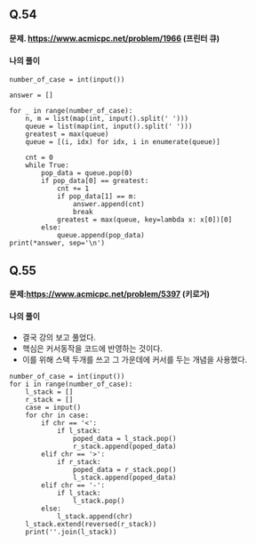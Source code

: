 ## Q.54

#### 문제. https://www.acmicpc.net/problem/1966 (프린터 큐)
#### 나의 풀이
```
number_of_case = int(input())

answer = []

for _ in range(number_of_case):
    n, m = list(map(int, input().split(' ')))
    queue = list(map(int, input().split(' ')))
    greatest = max(queue)
    queue = [(i, idx) for idx, i in enumerate(queue)]

    cnt = 0
    while True:
        pop_data = queue.pop(0)
        if pop_data[0] == greatest:
            cnt += 1
            if pop_data[1] == m:
                answer.append(cnt)
                break
            greatest = max(queue, key=lambda x: x[0])[0]
        else:
            queue.append(pop_data)
print(*answer, sep='\n')

```

## Q.55
#### 문제:https://www.acmicpc.net/problem/5397 (키로거)
#### 나의 풀이
- 결국 강의 보고 풀었다.
- 핵심은 커서동작을 코드에 반영하는 것이다.
- 이를 위해 스택 두개를 쓰고 그 가운데에 커서를 두는 개념을 사용했다.
``` 
number_of_case = int(input())
for i in range(number_of_case):
    l_stack = []
    r_stack = []
    case = input()
    for chr in case:
        if chr == '<':
            if l_stack:
                poped_data = l_stack.pop()
                r_stack.append(poped_data)
        elif chr == '>':
            if r_stack:
                poped_data = r_stack.pop()
                l_stack.append(poped_data)
        elif chr == '-':
            if l_stack:
                l_stack.pop()
        else:
            l_stack.append(chr)
    l_stack.extend(reversed(r_stack))
    print(''.join(l_stack))
```